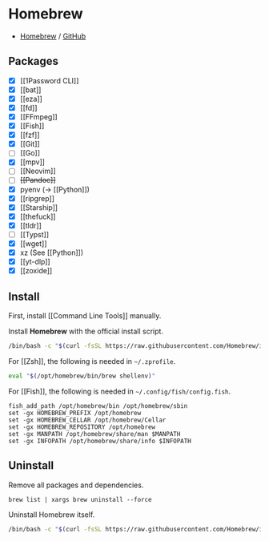 # Homebrew

- [Homebrew](https://brew.sh) / [GitHub](https://github.com/Homebrew/brew)

## Packages

- [x] [[1Password CLI]]
- [x] [[bat]]
- [x] [[eza]]
- [x] [[fd]]
- [x] [[FFmpeg]]
- [x] [[Fish]]
- [x] [[fzf]]
- [x] [[Git]]
- [ ] [[Go]]
- [x] [[mpv]]
- [ ] [[Neovim]]
- [ ] ~~[[Pandoc]]~~
- [x] pyenv (→ [[Python]])
- [x] [[ripgrep]]
- [x] [[Starship]]
- [x] [[thefuck]]
- [x] [[tldr]]
- [ ] [[Typst]]
- [x] [[wget]]
- [x] xz (See [[Python]])
- [x] [[yt-dlp]]
- [x] [[zoxide]]

## Install

First, install [[Command Line Tools]] manually.

Install **Homebrew** with the official install script.

```zsh
/bin/bash -c "$(curl -fsSL https://raw.githubusercontent.com/Homebrew/install/HEAD/install.sh)"
```

For [[Zsh]], the following is needed in `~/.zprofile`.

```zsh
eval "$(/opt/homebrew/bin/brew shellenv)"
```

For [[Fish]], the following is needed in `~/.config/fish/config.fish`.

```shell
fish_add_path /opt/homebrew/bin /opt/homebrew/sbin
set -gx HOMEBREW_PREFIX /opt/homebrew
set -gx HOMEBREW_CELLAR /opt/homebrew/Cellar
set -gx HOMEBREW_REPOSITORY /opt/homebrew
set -gx MANPATH /opt/homebrew/share/man $MANPATH
set -gx INFOPATH /opt/homebrew/share/info $INFOPATH
```

## Uninstall

Remove all packages and dependencies.

```
brew list | xargs brew uninstall --force
```

Uninstall Homebrew itself.

```zsh
/bin/bash -c "$(curl -fsSL https://raw.githubusercontent.com/Homebrew/install/master/install.sh)"
```

